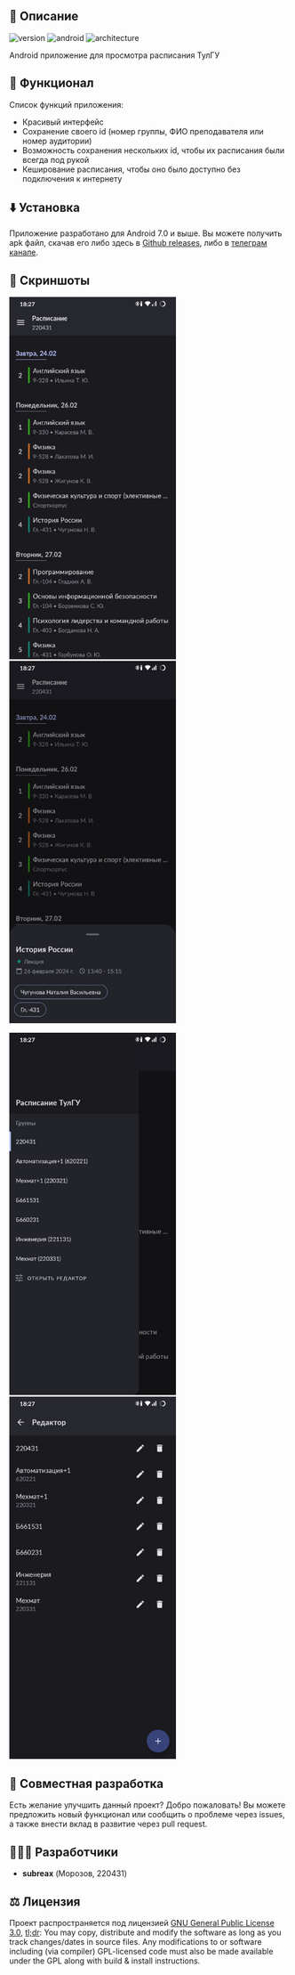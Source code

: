 ## 🚀 Описание
![version](https://img.shields.io/badge/version-1.0.1-blue)
![android](https://img.shields.io/badge/android-7.0-blue)
![architecture](https://img.shields.io/badge/arch-MVVM-blue)

Android приложение для просмотра расписания ТулГУ

## 💪 Функционал
Список функций приложения:
- Красивый интерфейс
- Сохранение своего id (номер группы, ФИО преподавателя или номер аудитории)
- Возможность сохранения нескольких id, чтобы их расписания были всегда под рукой
- Кеширование расписания, чтобы оно было доступно без подключения к интернету

## ⬇️ Установка
Приложение разработано для Android 7.0 и выше. Вы можете получить apk файл, скачав его либо здесь в [Github releases](https://github.com/subreax/Schedule/releases), либо в [телеграм канале](https://t.me/subreax_tsu_schedule).

## 📱 Скриншоты
<img src="screenshots/home.jpg" width="300" alt="Домашний экран" /> <img src="screenshots/subject_details.jpg" width="300" alt="Детали предмета" />

<img src="screenshots/id_lib.jpg" width="300" alt="Библиотека идентификаторов" /> <img src="screenshots/id_lib_editor.jpg" width="300" alt="Редактор идентификаторов" />

## 👋 Совместная разработка
Есть желание улучшить данный проект? Добро пожаловать! Вы можете предложить новый функционал или сообщить о проблеме через issues, а также внести вклад в развитие через pull request.

## 👨🏻‍💻 Разработчики
- **subreax** (Морозов, 220431)

## ⚖️ Лицензия
Проект распространяется под лицензией [GNU General Public License 3.0](https://github.com/ReVanced/revanced-manager/blob/main/LICENSE), [tl;dr](https://www.tldrlegal.com/license/gnu-general-public-license-v3-gpl-3): You may copy, distribute and modify the software as long as you track changes/dates in source files. Any modifications to or software including (via compiler) GPL-licensed code must also be made available under the GPL along with build & install instructions.
